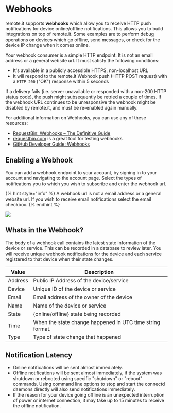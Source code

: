 # Webhooks

remote.it supports **webhooks** which allow you to receive HTTP push notifications for device online/offline notifications. This allows you to build integrations on top of remote.it. Some examples are to perform debug operations on devices which go offline, send messages, or check for the device IP change when it comes online.

Your webhook consumer is a simple HTTP endpoint. It is not an email address or a general website url. It must satisfy the following conditions:

* It's available in a publicly accessible HTTPS, non-localhost URL
* It will respond to the remote.it Webhook push (HTTP POST request) with a `HTTP 200` ("OK") response within 5 seconds

If a delivery fails (i.e. server unavailable or responded with a non-200 HTTP status code), the push might subsequently be retried a couple of times. If the webhook URL continues to be unresponsive the webhook might be disabled by remote.it, and must be re-enabled again manually.

For additional information on Webhooks, you can use any of these resources:

* [RequestBin: Webhooks – The Definitive Guide](https://requestbin.com/blog/working-with-webhooks/)
* [requestbin.com](https://requestbin.com/) is a great tool for testing webhooks
* [GitHub Developer Guide: Webhooks](https://developer.github.com/webhooks/)

## Enabling a Webhook

You can add a webhook endpoint to your account, by signing in to your account and navigating to the account page. Select the types of notifications you to which you wish to subscribe and enter the webhook url.

{% hint style="info" %}
A webhook url is not a email address or a general website url. If you wish to receive email notifications select the email checkbox.
{% endhint %}

![](<../../.gitbook/assets/Remote\_It\_-\_Settings\_-\_notifications (2).png>)

## Whats in the Webhook?

The body of a webhook call contains the latest state information of the device or service. This can be recorded in a database to review later. You will receive unique webhook notifications for the device and each service registered to that device when their state changes.&#x20;

| Value   | Description                                               |
| ------- | --------------------------------------------------------- |
| Address | Public IP Address of the device/service                   |
| Device  | Unique ID of the device or service                        |
| Email   | Email address of the owner of the device                  |
| Name    | Name of the device or service                             |
| State   | {online/offline} state being recorded                     |
| Time    | When the state change happened in UTC time string format. |
| Type    | Type of state change that happened                        |

## Notification Latency

* Online notifications will be sent almost immediately.
* Offline notifications will be sent almost immediately, if the system was shutdown or rebooted using specific "shutdown" or "reboot" commands. Using command line options to stop and start the connectd daemons directly will also send notifications immediately.
* If the reason for your device going offline is an unexpected interruption of power or internet connection, it may take up to 15 minutes to receive the offline notification.
